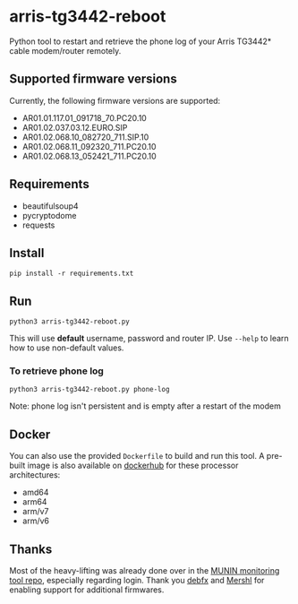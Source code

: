 # arris-tg3442-reboot

Python tool to restart and retrieve the phone log of your Arris TG3442* cable modem/router remotely.

## Supported firmware versions

Currently, the following firmware versions are supported:

* AR01.01.117.01_091718_70.PC20.10
* AR01.02.037.03.12.EURO.SIP
* AR01.02.068.10_082720_711.SIP.10
* AR01.02.068.11_092320_711.PC20.10
* AR01.02.068.13_052421_711.PC20.10

## Requirements

* beautifulsoup4
* pycryptodome
* requests

## Install

`pip install -r requirements.txt`

## Run

`python3 arris-tg3442-reboot.py`

This will use **default** username, password and router IP.
Use `--help` to learn how to use non-default values.

### To retrieve phone log

`python3 arris-tg3442-reboot.py phone-log`

Note: phone log isn't persistent and is empty after a restart of the modem

## Docker

You can also use the provided `Dockerfile` to build and run this tool. A pre-built image is also available on [dockerhub](https://hub.docker.com/r/floriang89/arris-tg3442-reboot/tags) for these processor architectures:

* amd64
* arm64
* arm/v7
* arm/v6

## Thanks

Most of the heavy-lifting was already done over in the [MUNIN monitoring tool repo](https://github.com/munin-monitoring/contrib/blob/master/plugins/router/arris-tg3442), especially regarding login.
Thank you [debfx](https://github.com/debfx) and [Mershl](https://github.com/Mershl) for enabling support for additional firmwares.
